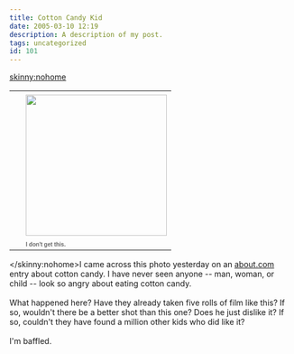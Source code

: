 ```yaml
---
title: Cotton Candy Kid
date: 2005-03-10 12:19
description: A description of my post.
tags: uncategorized
id: 101
---
```

<skinny:nohome><table cellpadding=0 cellspacing=0 border=0 align=right><tr><td width=5 rowspan=2><spacer type=block width=5 height=1></td><td width=225><img src="/img/kidCottonCandy.jpg" width=250 aborder=0 vspace=4></td></tr><tr><td width=225><font face="verdana, arial, geneva" size=1 color=#666666><b>I don't get this.</b></font></td></tr></table><br />
<br />
</skinny:nohome>I came across this photo yesterday on an <a href="http://about.com">about.com</a> entry about cotton candy.  I have never seen anyone -- man, woman, or child -- look so angry about eating cotton candy.<br />
<br />
What happened here?  Have they already taken five rolls of film like this?  If so, wouldn't there be a better shot than this one?  Does he just dislike it?  If so, couldn't they have found a million other kids who did like it?<br />
<br />
I'm baffled.

